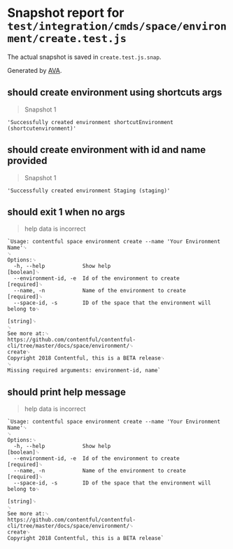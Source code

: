# Snapshot report for `test/integration/cmds/space/environment/create.test.js`

The actual snapshot is saved in `create.test.js.snap`.

Generated by [AVA](https://ava.li).

## should create environment using shortcuts args

> Snapshot 1

    'Successfully created environment shortcutEnvironment (shortcutenvironment)'

## should create environment with id and name provided

> Snapshot 1

    'Successfully created environment Staging (staging)'

## should exit 1 when no args

> help data is incorrect

    `Usage: contentful space environment create --name 'Your Environment Name'␊
    ␊
    Options:␊
      -h, --help            Show help                                      [boolean]␊
      --environment-id, -e  Id of the environment to create               [required]␊
      --name, -n            Name of the environment to create             [required]␊
      --space-id, -s        ID of the space that the environment will belong to␊
                                                                            [string]␊
    ␊
    See more at:␊
    https://github.com/contentful/contentful-cli/tree/master/docs/space/environment/␊
    create␊
    Copyright 2018 Contentful, this is a BETA release␊
    ␊
    Missing required arguments: environment-id, name`

## should print help message

> help data is incorrect

    `Usage: contentful space environment create --name 'Your Environment Name'␊
    ␊
    Options:␊
      -h, --help            Show help                                      [boolean]␊
      --environment-id, -e  Id of the environment to create               [required]␊
      --name, -n            Name of the environment to create             [required]␊
      --space-id, -s        ID of the space that the environment will belong to␊
                                                                            [string]␊
    ␊
    See more at:␊
    https://github.com/contentful/contentful-cli/tree/master/docs/space/environment/␊
    create␊
    Copyright 2018 Contentful, this is a BETA release`
